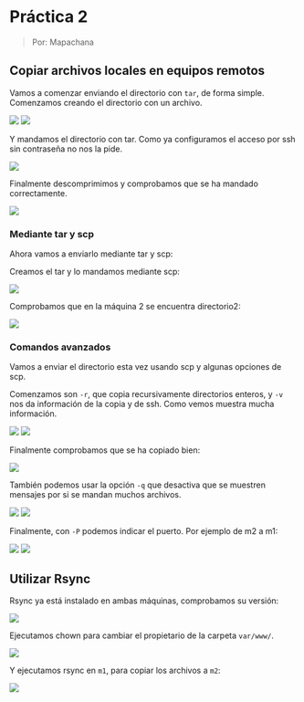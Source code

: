 # Práctica 2

> Por: Mapachana

## Copiar archivos locales en equipos remotos

Vamos a comenzar enviando el directorio con `tar`, de forma simple. Comenzamos creando el directorio con un archivo.

![](./img/enviar_1.png)
![](./img/enviar_2.png)

Y mandamos el directorio con tar. Como ya configuramos el acceso por ssh sin contraseña no nos la pide.

![](./img/enviar_3.png)

Finalmente descomprimimos y comprobamos que se ha mandado correctamente.

![](./img/enviar_5.png)

### Mediante tar y scp

Ahora vamos a enviarlo mediante tar y scp:

Creamos el tar y lo mandamos mediante scp:

![](./img/enviar_6.png)

Comprobamos que en la máquina 2 se encuentra directorio2:

![](./img/enviar_7.png)

### Comandos avanzados

Vamos a enviar el directorio esta vez usando scp y algunas opciones de scp.

Comenzamos son `-r`, que copia recursivamente directorios enteros, y `-v` nos da información de la copia y de ssh. Como vemos muestra mucha información.

![](./img/enviar_8.png)
![](./img/enviar_9.png)

Finalmente comprobamos que se ha copiado bien:

![](./img/enviar_10.png)

También podemos usar la opción `-q` que desactiva que se muestren mensajes por si se mandan muchos archivos.

![](./img/enviar_11.png)
![](./img/enviar_12.png)

Finalmente, con `-P` podemos indicar el puerto. Por ejemplo de m2 a m1:

![](./img/enviar_13.png)
![](./img/enviar_14.png)

## Utilizar Rsync

Rsync ya está instalado en ambas máquinas, comprobamos su versión:

![](./img/rsync_1.png)

Ejecutamos chown para cambiar el propietario de la carpeta `var/www/`.

![](./img/rsync_2.png)

Y ejecutamos rsync en `m1`, para copiar los archivos a `m2`:

![](./img/rsync_4.png)






